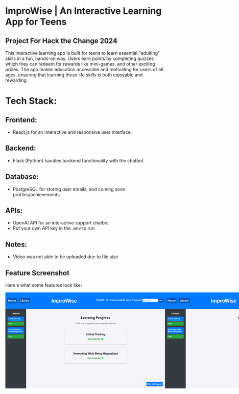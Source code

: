 # ImproWise | An Interactive Learning App for Teens

## Project For Hack the Change 2024
This interactive learning app is built for teens to learn essential "adulting" skills in a fun, hands-on way. Users earn points by completing quizzes which they can redeem for rewards like mini-games, and other exciting prizes. The app makes education accessible and motivating for users of all ages, ensuring that learning these life skills is both enjoyable and rewarding.

# Tech Stack: 
## Frontend: 
- React.js for an interactive and responsive user interface. 
## Backend: 
- Flask (Python) handles backend functionality with the chatbot
## Database: 
- PostgreSQL for storing user emails, and coming soon profiles/achievements
## APIs: 
- OpenAI API for an interactive support chatbot
- Put your own API key in the .env to run
## Notes:
- Video was not able to be uploaded due to file size
## Feature Screenshot

Here's what some features look like:
<div style="display: flex; justify-content: space-around;">
  <img src="Screenshot1.png" height="300" width="500" />
  <img src="Screenshot2.png" height="300" width="500" />
</div>








